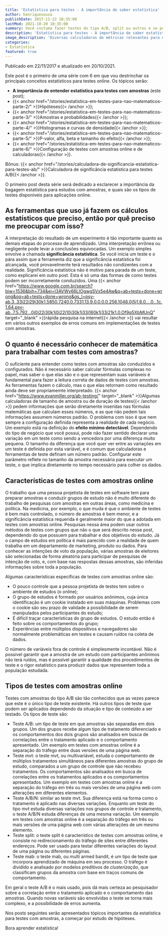 ```yaml
---
title: 'Estatística para testes - A importância de saber estatística'
author: henriquesouza
publishDate: 2017-11-22 10:35:00
lastMod: 2021-10-20 10:35:00
summary: Você costuma fazer testes do tipo A/B, split ou outros e se pergunta se os dados que a ferramenta de testes fornece são válidos? Se a resposta é não, você deveria.
description: 'Estatística para testes - A importância de saber estatística'
image_description: 'Diversas calculadoras de métricas relevantes para estudos estatísticos inferenciais.'
categories:
- Estatística
featured: true
---
```


Publicado em 22/11/2017 e atualizado em 20/10/2021.

Este post é o primeiro de uma série com 6 em que vou destrinchar os principais conceitos estatísticos para testes online. Os tópicos serão:

- **A importância de entender estatística para testes com amostras** (este post);
- {{< anchor href="/stories/estatistica-em-testes-para-nao-matematicos-parte-2/" >}}Hipóteses{{< /anchor >}};
- {{< anchor href="/stories/estatistica-em-testes-para-nao-matematicos-parte-3/" >}}Amostras e probabilidades{{< /anchor >}};
- {{< anchor href="/stories/estatistica-em-testes-para-nao-matematicos-parte-4/" >}}Histogramas e curvas de densidade{{< /anchor >}};
- {{< anchor href="/stories/estatistica-em-testes-para-nao-matematicos-parte-5/" >}}P-valor, alfa, beta e tamanho do efeito{{< /anchor >}};
- {{< anchor href="/stories/estatistica-em-testes-para-nao-matematicos-parte-6/" >}}Configuração de testes com amostras online e de calculadoras{{< /anchor >}}.

Bônus: {{< anchor href="/stories/calculadora-de-significancia-estatistica-para-testes-ab/" >}}Calculadora de significância estatística para testes A/B{{< /anchor >}}.

O primeiro post desta série será dedicado a esclarecer a importância da bagagem estatística para estudos com amostras, e quais são os tipos de testes disponíveis para aplicações online.

## As ferramentas que uso já fazem os cálculos estatísticos que preciso, então por quê preciso me preocupar com isso?

A interpretação do resultado de um experimento é tão importante quanto as demais etapas do processo de aprendizado. Uma interpretação errônea ou negligente pode levar a conclusões equivocadas. Um exemplo simples envolve a chamada **significância estatística**. Se você inicia um teste e o pára assim que a ferramenta diz que a significância estatística foi alcançada, você provavelmente terá resultados não condizentes com a realidade. Significância estatística não é motivo para parada de um teste, como explicarei em outro post. Esta é só uma das formas de como testes podem ser incorretamente conduzidos. Uma {{< anchor href="https://www.google.com.br/search?biw=1536&bih=734&ei=I3AVWv66LIOgwgSVx5e4Aw&q=ab+tests+done+wrong&oq=ab+tests+done+wrong&gs_l=psy-ab.3..33i22i29i30k1.5850.7240.0.7331.13.9.0.0.0.0.256.1048.0j5j1.6.0....0...1c.1.64.psy-ab..7.5.792...0j0i22i30k1j0i22i10i30k1j33i160k1j33i21k1.0.Of9q5XbMUnQ" target="_blank" >}}rápida pesquisa na internet{{< /anchor >}} vai resultar em vários outros exemplos de erros comuns em implementações de testes com amostras.

## O quanto é necessário conhecer de matemática para trabalhar com testes com amostras?

O suficiente para entender como testes com amostras são conduzidos e configurados. Não é necessário saber calcular fórmulas complexas no papel, mas saber o que elas são e o que representam suas variáveis é fundamental para fazer a leitura correta de dados de testes com amostras. As ferramentas fazem o cálculo, mas o que elas retornam como resultado ainda deve ser propriamemte interpretado. {{< anchor href="https://www.evanmiller.org/ab-testing/" target="_blank" >}}Algumas calculadoras de tamanho de amostra ou de duração de testes{{< /anchor >}} pedem informações que serão diretamente inseridas nas fórmulas matemáticas que calculam esses números, e as que não pedem tais informações assumem números padrão. O problema com isso é que nem sempre a configuração definida representa a realidade de cada negócio. Um exemplo está na definição do **efeito mínimo detectável**. Dependendo do tipo de negócio que você possui, pode não fazer sentido declarar uma variação em um teste como sendo a vencedora por uma diferença muito pequena. O tamanho da diferença que você quer ver entre as variações em um teste é definida por esta variável, e é comum que calculadoras e ferramentas de teste definam um número padrão. Configurar este parâmetro reflete no tamanho da amostra necessária para executar um teste, o que implica diretamente no tempo necessário para colher os dados.

## Características de testes com amostras online

O trabalho que uma pessoa projetista de testes em software tem para preparar amostras e conduzir grupos de estudo não é muito diferente do trabalho de pesquisas com amostras em outras áreas, como medicina e política. Na medicina, por exemplo, o que muda é que o ambiente de testes é bem mais controlado, o número de amostras é bem menor, e a significância estatística requerida é geralmente maior do que a adotada em testes com amostras online. Pesquisas nessa área podem usar outros métodos de testes com grupos que não o que será descrito nesse post, dependendo do que possuem para trabalhar e dos objetivos do estudo. Já o campo de estudos em política é mais parecido com a realidade de quem trabalha em um departamento de marketing, produto ou dados. Para conhecer as intenções de voto da população, várias amostras de eleitores são selecionadas de forma aleatória para participar de pesquisas de intenção de voto, e, com base nas respostas dessas amostras, são inferidas informações sobre toda a população.

Algumas características específicas de testes com amostras online são:
- O pouco controle que a pessoa projetista de testes tem sobre o ambiente de estudos (o online);
- O grupo de estudos é formado por usuários anônimos, cuja única identificação é um cookie instalado em suas máquinas. Problemas com o cookie são seu prazo de validade a possibilidade de serem manipulados pelos participantes do estudo;
- É difícil traçar características do grupo de estudos. O estudo então é feito sobre os comportamentos do grupo;
- Experiências entre múltiplos dispositivos e navegadores são normalmente problemáticas em testes e causam ruídos na coleta de dados.

O número de variáveis fora de controle é simplesmente incontável. Não é possível garantir que a amostra de um estudo com participantes anônimos não terá ruídos, mas é possível garantir a qualidade dos procedimentos de teste e o rigor estatístico para produzir dados que representem toda a população estudada.

## Tipos de testes com amostras online

Testes com amostras do tipo A/B são tão conhecidos que as vezes parece que este é o único tipo de teste existente. Há outros tipos de teste que podem ser aplicados dependendo da situação e tipo de conteúdo a ser testado. Os tipos de teste são:

- Teste A/B: um tipo de teste em que amostras são separadas em dois grupos. Um dos grupos recebe algum tipo de tratamento diferenciado e os comportamentos dos dois grupos são analisados em busca de correlações entre o tratamento aplicado e o comportamento apresentado. Um exemplo em testes com amostras online é a separação do tráfego entre duas versões de uma página web.
- Teste mvt: o teste mvt, ou multivariável, estuda o comportamento de múltiplos tratamentos simultâneos para diferentes amostras do grupo de estudo, comparados a um grupo de controle que não recebeu tratamentos. Os comportamentos são analisados em busca de correlações entre os tratamentos aplicados e os comportamentos apresentados. Um exemplo em testes com amostras online é a separação do tráfego em três ou mais versões de uma página web com alterações em diferentes elementos.
- Teste A/B/N: similar ao teste mvt. Sua diferença está na forma como o tratamento é aplicado nas diversas variações. Enquanto um teste do tipo mvt estuda diversas variações nos grupos de controle e tratamento, o teste A/B/N estuda diferenças de uma mesma variação. Um exemplo em testes com amostras online é a separação do tráfego em três ou mais versões de uma página web com várias alterações de um mesmo elemento.
- Teste split: o teste split é característico de testes com amostras online, e consiste no redirecionamento do tráfego de sites entre diferentes endereços. Pode ser usado para testar diferentes variações do layout de uma página ou diferentes páginas.
- Teste mab: o teste mab, ou multi armed bandit, é um tipo de teste que incorpora aprendizado de máquina em seu processo. O tráfego é dividido e analisado por modelos preditivos de *clusterização*, que classificam grupos da amostra com base em traços comuns de comportamento.

Em geral o teste A/B é o mais usado, pois dá mais certeza ao pesquisador sobre a correlação entre o tratamento aplicado e o comportamento das amostras. Quando novas variáveis são envolvidas o teste se torna mais complexo, e a possibilidade de erros aumenta.

Nos posts seguintes serão apresentados tópicos importantes da estatística para testes com amostras, a começar por estudo de hipóteses.

Bora aprender estatística!
